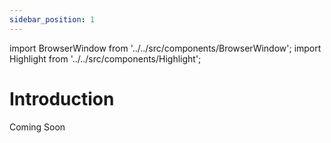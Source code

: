 ```yaml
---
sidebar_position: 1
---
```


import BrowserWindow from '../../src/components/BrowserWindow';
import Highlight from '../../src/components/Highlight';

# Introduction

Coming Soon
